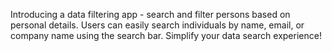 Introducing a data filtering app - search and filter persons based on personal details. Users can easily search individuals by name, email, or company name using the search bar. Simplify your data search experience!

